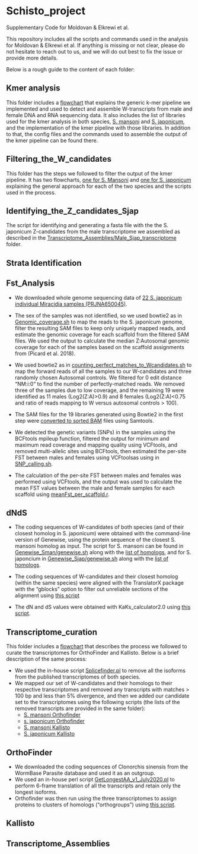 # Schisto_project
Supplementary Code for Moldovan & Elkrewi et al. 

This repository includes all the scripts and commands used in the analysis for Moldovan & Elkrewi et al. If anything is missing or not clear, please do not hesitate to reach out to us, and we will do out best to fix the issue or provide more details.

Below is a rough guide to the content of each folder:

## Kmer analysis 
This folder includes a [flowchart](https://github.com/Melkrewi/Schisto_project/blob/main/Kmer_analysis/Kmer_pipeline.pdf) that explains the generic k-mer pipeline we implemented and used to detect and assemble W-transcripts from male and female DNA and RNA sequencing data. It also includes the list of libraries used for the kmer analysis in both species, [S. mansoni](https://github.com/Melkrewi/Schisto_project/blob/main/Kmer_analysis/Sman_list_of_libraries.txt) and [S. japonicum](https://github.com/Melkrewi/Schisto_project/blob/main/Kmer_analysis/Sjap_list_of_libraries.txt), and the implementation of the kmer pipeline with those libraries. In addition to that, the config files and the commands used to assemble the output of the kmer pipeline can be found there.

## Filtering_the_W_candidates
This folder has the steps we followed to filter the output of the kmer pipeline. It has two flowcharts, [one for S. Mansoni](https://github.com/Melkrewi/Schisto_project/blob/main/Filtering_the_W_candidates/Mansoni_Filtering.pdf) and [one for S. japonicum](https://github.com/Melkrewi/Schisto_project/blob/main/Filtering_the_W_candidates/Japonicum_Filtering.pdf) explaining the general approach for each of the two species and the scripts used in the process.

## Identifying_the_Z_candidates_Sjap
The script for identifying and generating a fasta file with the the S. japonicum Z-candidates from the male transcriptome we assembled as described in the [Transcriptome_Assemblies/Male_Sjap_transcriptome](https://github.com/Melkrewi/Schisto_project/tree/main/Transcriptome_Assemblies/Male_Sjap_transcriptome) folder.
## Strata Identification


## Fst_Analysis

* We downloaded whole genome sequencing data of [22 S. japonicum individual Miracidia samples (PRJNA650045)](https://github.com/Melkrewi/Schisto_project/blob/main/Fst_Analysis/Miracidia_samples.txt). 

* The sex of the samples was not identified, so we used bowtie2 as in [Genomic_coverage.sh](https://github.com/Melkrewi/Schisto_project/blob/main/Fst_Analysis/Genomic_coverage.sh) to map the reads to the S. japonicum genome, filter the resulting SAM files to keep only uniquely mapped reads, and estimate the genomic coverage for each scaffold from the filtered SAM files. We used the output to calculate the median Z:Autosomal genomic coverage for each of the samples based on the scaffold assignments from (Picard et al. 2018). 
* We used bowtie2 as in [counting_perfect_matches_to_Wcandidates.sh](https://github.com/Melkrewi/Schisto_project/blob/main/Fst_Analysis/counting_perfect_matches_to_Wcandidates.sh) to map the forward reads of all the samples to our W-candidates and three randomly chosen Autosomal controls. We filtered for 0 edit distance “NM:i:0” to find the number of perfectly-matched reads. We removed three of the samples due to low coverage, and the remaining 19 were identified as 11 males (Log2(Z:A)>0.9) and 8 females (Log2(Z:A)<0.75 and ratio of reads mapping to W versus autosomal controls > 100).
* The SAM files for the 19 libraries generated using Bowtie2 in the first step were [converted to sorted BAM](https://github.com/Melkrewi/Schisto_project/blob/main/Fst_Analysis/SAM_to_sorted_BAM.sh) files using Samtools. 
* We detected the genetic variants (SNPs) in the samples using the BCFtools mpileup function, filtered the output for minimum and maximum read coverage and mapping quality using VCFtools, and removed multi-allelic sites using BCFtools, then estimated the per-site FST between males and females using VCFtoolsas using in [SNP_calling.sh](https://github.com/Melkrewi/Schisto_project/blob/main/Fst_Analysis/SNP_calling.sh). 
* The calculation of the per-site FST between males and females was performed using VCFtools, and the output was used to calculate the mean FST values between the male and female samples for each scaffold using [meanFst_per_scaffold.r](https://github.com/Melkrewi/Schisto_project/blob/main/Fst_Analysis/meanFst_per_scaffold.r).

## dNdS
* The coding sequences of W-candidates of both species (and of their closest homolog in S. japonicum) were obtained with the command-line version of Genewise, using the protein sequence of the closest S. mansoni homolog as input. The script for S. mansoni can be found in [Genewise_Sman/genewise.sh](https://github.com/Melkrewi/Schisto_project/blob/main/dNdS/Genewise_Sman/genewise.sh) along with the [list of homologs](https://github.com/Melkrewi/Schisto_project/blob/Revised/dNdS/Genewise_Sman/names_for_genewise.txt), and for S. japoncium in [Genewise_Sjap/genewise.sh](https://github.com/Melkrewi/Schisto_project/tree/main/dNdS/Genewise_Sjap/genewise.sh) along with the [list of homologs](https://github.com/Melkrewi/Schisto_project/blob/Revised/dNdS/Genewise_Sjap/names_for_genewise.txt).

* The coding sequences of W-candidates and their closest homolog (within the same species) were aligned with the TranslatorX package with the “gblocks” option to filter out unreliable sections of the alignment using [this script](https://github.com/Melkrewi/Schisto_project/blob/Revised/dNdS/TranslatorX.sh)
* The dN and dS values were obtained with KaKs_calculator2.0 using [this script](https://github.com/Melkrewi/Schisto_project/blob/main/dNdS/KaKs_Calculator.sh).

## Transcriptome_curation
This folder includes a [flowchart](https://github.com/Melkrewi/Schisto_project/blob/main/Transcriptome_curation/Transcriptome%20curation.pdf) that describes the process we followed to curate the transcriptomes for OrthoFinder and Kallisto. Below is a brief description of the same process:
* We used the in-house script [Splicefinder.pl](https://github.com/Melkrewi/Schisto_project/blob/Revised/Scripts/SpliceFinder_2.pl) to remove all the isoforms from the published transcriptomes of both species. 
* We mapped our set of W-candidates and their homologs to their respective transcriptomes and removed any transcripts with matches > 100 bp and less than 5% divergence, and then we added our candidate set to the transcriptomes using the following scripts (the lists of the removed transcripts are provided in the same folder):
  * [S. mansoni Orthofinder](https://github.com/Melkrewi/Schisto_project/blob/main/Transcriptome_curation/Sman_OrthoFinder/Trans_curation_for_OrthoFinder.sh)
  * [s. japonicum Orthofinder](https://github.com/Melkrewi/Schisto_project/blob/main/Transcriptome_curation/Sjap_OrthoFinder/Trans_curation_for_OrthoFinder.sh)
  * [S. mansoni Kallisto](https://github.com/Melkrewi/Schisto_project/blob/main/Transcriptome_curation/Sman_Kallisto/Trans_curation_for_Kallisto.sh)
  * [S. japonicum Kallisto](https://github.com/Melkrewi/Schisto_project/blob/main/Transcriptome_curation/Sjap_Kallisto/Trans_curation_for_Kallisto.sh)

## OrthoFinder
* We downloaded the coding sequences of Clonorchis sinensis from the WormBase Parasite database and used it as an outgroup. 
* We used an in-house perl script [GetLongestAA_v1_July2020.pl](https://github.com/Melkrewi/Schisto_project/blob/main/Scripts/GetLongestAA_v1_July2020.pl) to perform 6-frame translation of all the transcripts and retain only the longest isoforms. 
* Orthofinder was then run using the three transcriptomes to assign proteins to clusters of homologs (“orthogroups”) using [this script](https://github.com/Melkrewi/Schisto_project/blob/main/OrthoFinder/Running_OrthoFinder.sh).

## Kallisto

## Transcriptome_Assemblies

